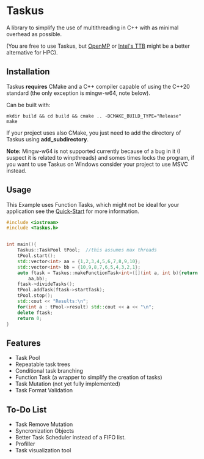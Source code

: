 # Taskus

A library to simplify the use of multithreading in C++ with as minimal overhead as possible. 

(You are free to use Taskus, but [OpenMP](https://www.openmp.org/) or [Intel's TTB](https://www.intel.com/content/www/us/en/developer/tools/oneapi/onetbb.html#gs.zzssyf) might be a better alternative for HPC).

## Installation

Taskus **requires** CMake and a C++ compiler capable of using the C++20 standard (the only exception is mingw-w64, note below).

Can be built with:
```
mkdir build && cd build && cmake .. -DCMAKE_BUILD_TYPE="Release"
make
```

If your project uses also CMake, you just need to add the directory of Taskus using **add_subdirectory**.


**Note:** Mingw-w64 is not supported currently because of a bug in it (I suspect it is related to winpthreads) and somes times locks the program, if you want to use Taskus on Windows consider your project to use MSVC instead.

## Usage
This Example uses Function Tasks, which might not be ideal for your application see the [Quick-Start](docs/QuickStart.md) for more information.
```cpp
#include <iostream>
#include <Taskus.h>


int main(){
    Taskus::TaskPool tPool;  //this assumes max threads
    tPool.start();
    std::vector<int> aa = {1,2,3,4,5,6,7,8,9,10};
    std::vector<int> bb = {10,9,8,7,6,5,4,3,2,1};
    auto ftask = Taskus::makeFunctionTask<int>([](int a, int b){return a*b/2;},
        aa,bb);
    ftask->divideTasks();
    tPool.addTask(ftask->startTask);
    tPool.stop();
    std::cout << "Results:\n";
    for(int a : tPool->result) std::cout << a << "\n";
    delete ftask;
    return 0;
}

```

## Features

- Task Pool
- Repeatable task trees
- Conditional task branching
- Function Task (a wrapper to simplify the creation of tasks)
- Task Mutation (not yet fully implemented)
- Task Format Validation

## To-Do List

- Task Remove Mutation
- Syncronization Objects
- Better Task Scheduler instead of a FIFO list.
- Profiller
- Task visualization tool


